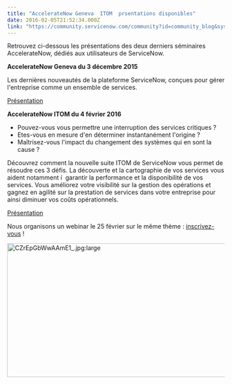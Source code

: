 ```yaml
---
title: "AccelerateNow Geneva  ITOM  prsentations disponibles"
date: 2016-02-05T21:52:34.000Z
link: "https://community.servicenow.com/community?id=community_blog&sys_id=f32e6a6ddbd0dbc01dcaf3231f9619d4"
---
```

<p>Retrouvez ci-dessous les présentations des deux derniers séminaires AccelerateNow, dédiés aux utilisateurs de ServiceNow.</p><p></p><p><strong>AccelerateNow Geneva du 3 décembre 2015</strong></p><p>Les dernières nouveautés de la plateforme ServiceNow, conçues pour gérer l'entreprise comme un ensemble de services.</p><p><a title="ages.connect.servicenow.com/Web/ServiceNowDotCom/{06d970c5-4df4-4d27-bc21-128bbcede09d}_SEM-AccelerateNow-Paris-FR-03DEC15-EMEA.compressed.pdf" href="http://images.connect.servicenow.com/Web/ServiceNowDotCom/{06d970c5-4df4-4d27-bc21-128bbcede09d}_SEM-AccelerateNow-Paris-FR-03DEC15-EMEA.compressed.pdf">Présentation</a></p><p></p><p><strong>AccelerateNow ITOM du 4 février 2016</strong></p><ul><li>Pouvez-vous vous permettre une interruption des services critiques ?</li><li>Etes-vous en mesure d'en déterminer instantanément l'origine ?</li><li>Maîtrisez-vous l'impact du changement des systèmes qui en sont la cause ?</li></ul><p>Découvrez comment la nouvelle suite ITOM de ServiceNow vous permet de résoudre ces 3 défis. La découverte et la cartographie de vos services vous aident notamment í  garantir la performance et la disponibilité de vos services. Vous améliorez votre visibilité sur la gestion des opérations et gagnez en agilité sur la prestation de services dans votre entreprise pour ainsi diminuer vos coûts opérationnels.</p><p><a title="ages.connect.servicenow.com/Web/ServiceNowDotCom/{d9096c29-423e-409a-9f7e-acba5705cdec}_SEM-AccelerateNow-ITOM-Paris-FR-04FEB16-EMEA.compressed.pdf" href="http://images.connect.servicenow.com/Web/ServiceNowDotCom/{d9096c29-423e-409a-9f7e-acba5705cdec}_SEM-AccelerateNow-ITOM-Paris-FR-04FEB16-EMEA.compressed.pdf">Présentation</a></p><p>Nous organisons un webinar le 25 février sur le même thème : <a title="ent.on24.com/wcc/r/1129511/B61FE7814F2CAB6E93D8DF6B51A6F3A9" href="http://event.on24.com/wcc/r/1129511/B61FE7814F2CAB6E93D8DF6B51A6F3A9">inscrivez-vous</a> !</p><p><img alt="CZrEpGbWwAAmE1_.jpg:large" class="image-1 jive-image" src="https://pbs.twimg.com/media/CZrEpGbWwAAmE1_.jpg:large" style="width: 620px; height: 310px; display: block; margin-left: auto; margin-right: auto;"/></p>